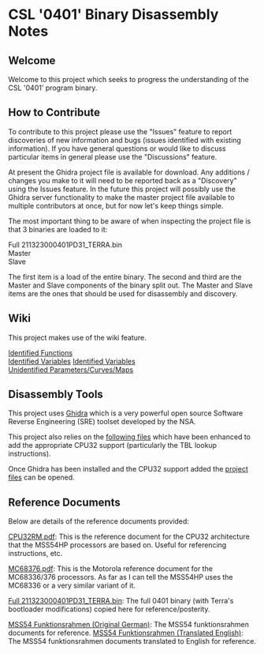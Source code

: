CSL '0401' Binary Disassembly Notes
======
## Welcome
Welcome to this project which seeks to progress the understanding of the CSL '0401' program binary.

## How to Contribute
To contribute to this project please use the "Issues" feature to report discoveries of new information and bugs (issues identified with existing information). If you have general questions or would like to discuss particular items in general please use the "Discussions" feature.

At present the Ghidra project file is available for download. Any additions / changes you make to it will need to be reported back as a "Discovery" using the Issues feature. In the future this project will possibly use the Ghidra server functionality to make the master project file available to multiple contributors at once, but for now let's keep things simple.

The most important thing to be aware of when inspecting the project file is that 3 binaries are loaded to it:

Full 211323000401PD31_TERRA.bin  
Master  
Slave  

The first item is a load of the entire binary. The second and third are the Master and Slave components of the binary split out. The Master and Slave items are the ones that should be used for disassembly and discovery.

## Wiki
This project makes use of the wiki feature.  
  
[Identified Functions](https://github.com/karter16/CSL_0401_Binary_Disassembly_Notes/wiki/Functions)  
[Identified Variables](https://github.com/karter16/CSL_0401_Binary_Disassembly_Notes/wiki/Global-Variables)
[Identified Variables](https://github.com/karter16/CSL_0401_Binary_Disassembly_Notes/wiki/Global-Variables)  
[Unidentified Parameters/Curves/Maps](https://github.com/karter16/CSL_0401_Binary_Disassembly_Notes/wiki/Unidentified-Maps,-Curves-&-Parameters)  

## Disassembly Tools
This project uses [Ghidra](https://ghidra-sre.org) which is a very powerful open source Software Reverse Engineering (SRE) toolset developed by the NSA.
  
This project also relies on the [following files](https://github.com/NationalSecurityAgency/ghidra/commit/fafd1bb00aaca30ee546de0485896ba4de1bacab) which have been enhanced to add the appropriate CPU32 support (particularly the TBL lookup instructions).

Once Ghidra has been installed and the CPU32 support added the [project files](https://github.com/karter16/CSL_0401_Binary_Disassembly_Notes/blob/master/CSL_0401_Binary_Disassembly_2024_12_16.gar) can be opened.

## Reference Documents  
Below are details of the reference documents provided:

[CPU32RM.pdf](https://github.com/karter16/CSL_0401_Binary_Disassembly_Notes/blob/master/CPU32RM.pdf): This is the reference document for the CPU32 architecture that the MSS54HP processors are based on. Useful for referencing instructions, etc.
  
[MC68376.pdf](https://github.com/karter16/CSL_0401_Binary_Disassembly_Notes/blob/master/MC68376.pdf): This is the Motorola reference document for the MC68336/376 processors. As far as I can tell the MSS54HP uses the MC68336 or a very similar variant of it.
  
[Full 211323000401PD31_TERRA.bin](https://github.com/karter16/CSL_0401_Binary_Disassembly_Notes/blob/master/Full%20211323000401PD31_TERRA.bin): The full 0401 binary (with Terra's bootloader modifications) copied here for reference/posterity.
  
[MSS54 Funktionsrahmen (Original German)](https://github.com/karter16/CSL_0401_Binary_Disassembly_Notes/tree/master/MSS54%20Funktionsrahmen/Original%20(German)): The MSS54 funktionsrahmen documents for reference.
[MSS54 Funktionsrahmen (Translated English)](https://github.com/karter16/CSL_0401_Binary_Disassembly_Notes/tree/master/MSS54%20Funktionsrahmen/Translated%20(English)): The MSS54 funktionsrahmen documents translated to English for reference.
